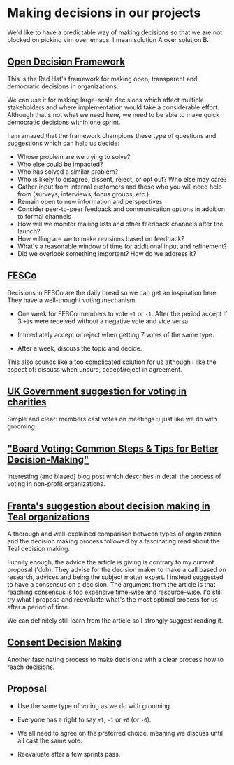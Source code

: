 # Making decisions in our projects

We'd like to have a predictable way of making decisions so that we are not
blocked on picking vim over emacs. I mean solution A over solution B.

## [Open Decision Framework](https://github.com/red-hat-people-team/open-decision-framework/blob/master/ODF-community.md)

This is the Red Hat's framework for making open, transparent and democratic
decisions in organizations.

We can use it for making large-scale decisions which affect multiple
stakeholders and where implementation would take a considerable effort.
Although that's not what we need here, we need to be able to make quick
democratic decisions within one sprint.

I am amazed that the framework champions these type of questions and
suggestions which can help us decide:

- Whose problem are we trying to solve?
- Who else could be impacted?
- Who has solved a similar problem?
- Who is likely to disagree, dissent, reject, or opt out? Who else may care?
- Gather input from internal customers and those who you will need help from (surveys, interviews, focus groups, etc.)
- Remain open to new information and perspectives
- Consider peer-to-peer feedback and communication options in addition to formal channels
- How will we monitor mailing lists and other feedback channels after the launch?
- How willing are we to make revisions based on feedback?
- What's a reasonable window of time for additional input and refinement?
- Did we overlook something important? How do we address it?

## [FESCo](https://docs.fedoraproject.org/en-US/fesco/)

Decisions in FESCo are the daily bread so we can get an inspiration here. They
have a well-thought voting mechanism:

- One week for FESCo members to vote `+1` or `-1`. After the period accept if 3
  `+1`s were received without a negative vote and vice versa.

- Immediately accept or reject when getting 7 votes of the same type.

- After a week, discuss the topic and decide.

This also sounds like a too complicated solution for us although I like the
aspect of: discuss when unsure, accept/reject in agreement.

## [UK Government suggestion for voting in charities](https://www.gov.uk/guidance/charity-meetings-making-decisions-and-voting#follow-voting-rules-if-applicable)

Simple and clear: members cast votes on meetings :) just like we do with grooming.

## ["Board Voting: Common Steps & Tips for Better Decision-Making"](https://boardable.com/blog/board-voting/)

Interesting (and biased) blog post which describes in detail the process of
voting in non-profit organizations.

## [Franta's suggestion about decision making in Teal organizations](https://reinventingorganizationswiki.com/theory/decision-making/)

A thorough and well-explained comparison between types of organization and the
decision making process followed by a fascinating read about the Teal decision
making.

Funnily enough, the advice the article is giving is contrary to my current
proposal ('duh). They advise for the decision maker to make a call based on
research, advices and being the subject matter expert. I instead suggested to
have a consensus on a decision. The argument from the article is that reaching
consensus is too expensive time-wise and resource-wise. I'd still try what I
propose and reevaluate what's the most optimal process for us after a period of
time.

We can definitely still learn from the article so I strongly suggest reading it.

## [Consent Decision Making](https://thedecider.app/consent-decision-making)

Another fascinating process to make decisions with a clear process how to reach
decisions.

## Proposal

- Use the same type of voting as we do with grooming.

- Everyone has a right to say `+1`, `-1` or `+0` (or `-0`).

- We all need to agree on the preferred choice, meaning we discuss until all
  cast the same vote.

- Reevaluate after a few sprints pass.
